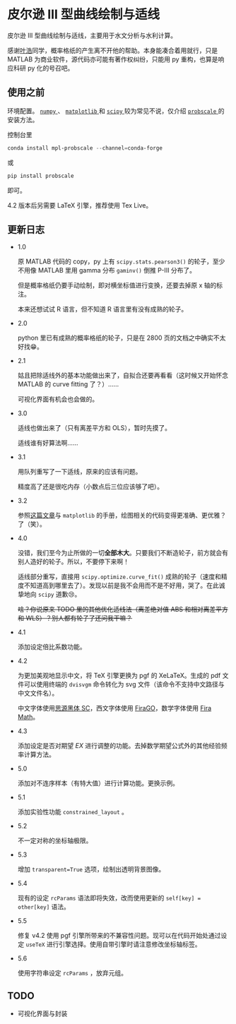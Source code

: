 # 皮尔逊 III 型曲线绘制与适线

皮尔逊 III 型曲线绘制与适线，主要用于水文分析与水利计算。

感谢[叶浩](https://github.com/yehao1999)同学，概率格纸的产生离不开他的帮助。本身能凑合着用就行，只是 MATLAB 为商业软件，源代码亦可能有著作权纠纷，只能用 py 重构，也算是响应科研 py 化的号召吧。

## 使用之前

环境配置。 [ `numpy` ](https://numpy.org/) 、 [ `matplotlib` ](https://matplotlib.org/) 和 [ `scipy` ](https://scipy.org/) 较为常见不说，仅介绍 [ `probscale` ](https://matplotlib.org/mpl-probscale/)的安装方法。

控制台里

``` powershell
conda install mpl-probscale --channel=conda-forge
```

或

``` powershell
pip install probscale
```

即可。

4.2 版本后另需要 LaTeX 引擎，推荐使用 Tex Live。

## 更新日志

* 1.0

    原 MATLAB 代码的 copy，py 上有 `scipy.stats.pearson3()` 的轮子，至少不用像 MATLAB 里用 gamma 分布 `gaminv()` 倒推 P-III 分布了。

    但是概率格纸仍要手动绘制，即对横坐标值进行变换，还要去掉原 x 轴的标注。

    本来还想试试 R 语言，但不知道 R 语言里有没有成熟的轮子。

* 2.0

    python 里已有成熟的概率格纸的轮子，只是在 2800 页的文档之中确实不太好找😁。

* 2.1

    姑且把除适线外的基本功能做出来了，自拟合还要再看看（这时候又开始怀念 MATLAB 的 curve fitting 了？）……

    可视化界面有机会也会做的。

* 3.0

    适线也做出来了（只有离差平方和 OLS），暂时先摸了。

    适线谁有好算法啊……

* 3.1

    用队列重写了一下适线，原来的应该有问题。

    精度高了还是很吃内存（小数点后三位应该够了吧）。

* 3.2

    参照[这篇文章](https://zhuanlan.zhihu.com/p/93423829)与 `matplotlib` 的手册，绘图相关的代码变得更准确、更优雅？了（笑）。

* 4.0

    没错，我们至今为止所做的一切**全部木大**。只要我们不断造轮子，前方就会有别人造好的轮子。所以，不要停下来啊！

    适线部分重写，直接用 `scipy.optimize.curve_fit()` 成熟的轮子（速度和精度不知道高到哪里去了）。发现以前是我不会用而不是不好用，哭了。在此诚挚地向 `scipy` 道歉😢。

    ~~啥？你说原来 TODO 里的其他优化适线法（离差绝对值 ABS 和相对离差平方和 WLS）？别人都有轮子了还问我干嘛？~~

* 4.1

    添加设定倍比系数功能。

* 4.2

    为更加美观地显示中文，将 TeX 引擎更换为 pgf 的 XeLaTeX。生成的 pdf 文件可以使用终端的 `dvisvgm` 命令转化为 svg 文件（该命令不支持中文路径与中文文件名）。

    中文字体使用[思源黑体 SC](https://github.com/adobe-fonts/source-han-sans)，西文字体使用 [FiraGO](https://github.com/bBoxType/FiraGO)，数学字体使用 [Fira Math](https://github.com/firamath/firamath)。

* 4.3

    添加设定是否对期望 *EX* 进行调整的功能。去掉数学期望公式外的其他经验频率计算方法。

* 5.0

    添加对不连序样本（有特大值）进行计算功能。更换示例。

* 5.1

    添加实验性功能 `constrained_layout` 。

* 5.2

    不一定对称的坐标轴极限。

* 5.3

    增加 `transparent=True` 选项，绘制出透明背景图像。

* 5.4

    现有的设定 `rcParams` 语法即将失效，改而使用更新的 `self[key] = other[key]` 语法。

* 5.5

    修复 v4.2 使用 pgf 引擎所带来的不兼容性问题。现可以在代码开始处通过设定 `useTeX` 进行引擎选择。使用自带引擎时请注意修改坐标轴标签。

* 5.6

    使用字符串设定 `rcParams` ，放弃元组。

## TODO

* 可视化界面与封装
